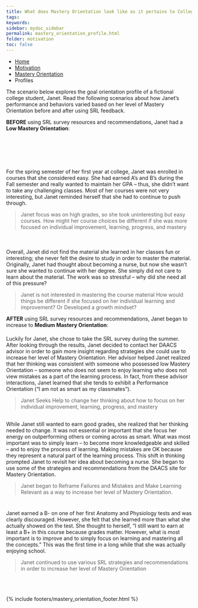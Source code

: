 ```yaml
---
title: What does Mastery Orientation look like as it pertains to College Life?
tags: 
keywords: 
sidebar: mydoc_sidebar
permalink: mastery_orientation_profile.html
folder: motivation
toc: false
---
```


<ul class="breadcrumb">
    <li><a href="index.html">Home</a></li>
    <li><a href="motivation.html">Motivation</a></li>
    <li><a href="performance_orientation.html">Mastery Orientation</a></li>
    <li class="active">Profiles</li>
</ul>





The scenario below explores the goal orientation profile of a fictional college student, Janet. Read the following scenarios about how Janet’s performance and behaviors varied based on her level of Mastery Orientation before and after using SRL feedback.

**BEFORE** using SRL survey resources and recommendations, Janet had a **Low Mastery Orientation**:

<div class="col-md-6" style="margin-top: 100px"> <!-- Adjust the margin-top until the text displays where you want -->
For the spring semester of her first year at college, Janet was enrolled in courses that she considered easy. She had earned A’s and B’s during the Fall semester and really wanted to maintain her GPA – thus, she didn’t want to take any challenging classes. Most of her courses were not very interesting, but Janet reminded herself that she had to continue to push through. 
</div><div class="col-md-6"><blockquote class="oval-thought">
Janet focus was on high grades, so she took uninteresting but easy courses. How might her course choices be different if she was more focused on individual improvement, learning, progress, and mastery
</blockquote></div>
<div class="col-md-6" style="margin-top: 50px"> <!-- Adjust the margin-top until the text displays where you want -->
Overall, Janet did not find the material she learned in her classes fun or interesting; she never felt the desire to study in order to master the material. Originally, Janet had thought about becoming a nurse, but now she wasn’t sure she wanted to continue with her degree. She simply did not care to learn about the material. The work was so stressful – why did she need all of this pressure? 
</div><div class="col-md-6"><blockquote class="oval-thought">
Janet is not interested in mastering the course material 
How would things be different if she focused on her individual learning and improvement? Or Developed a growth mindset?
</blockquote></div>


**AFTER** using SRL survey resources and recommendations, Janet began to increase to **Medium Mastery Orientation**:
<div class="col-md-6" style="margin-top: 20px"> <!-- Adjust the margin-top until the text displays where you want -->
Luckily for Janet, she chose to take the SRL survey during the summer. After looking through the results, Janet decided to contact her DAACS advisor in order to gain more insight regarding strategies she could use to increase her level of Mastery Orientation. Her advisor helped Janet realized that her thinking was consistent with someone who possessed low Mastery Orientation – someone who does not seem to enjoy learning who does not view mistakes as a part of the learning process. In fact, from these advisor interactions, Janet learned that she tends to exhibit a Performance Orientation (“I am not as smart as my classmates”).
</div><div class="col-md-6"><blockquote class="oval-thought">
Janet Seeks Help to change her thinking about how to focus on her individual improvement, learning, progress, and mastery
</blockquote></div>

<div class="col-md-6" style="margin-top: 30px"> <!-- Adjust the margin-top until the text displays where you want -->
While Janet still wanted to earn good grades, she realized that her thinking needed to change. It was not essential or important that she focus her energy on outperforming others or coming across as smart. What was most important was to simply learn – to become more knowledgeable and skilled – and to enjoy the process of learning. Making mistakes are OK because they represent a natural part of the learning process. This shift in thinking prompted Janet to revisit her idea about becoming a nurse. She began to use some of the strategies and recommendations from the DAACS site for Mastery Orientation.
</div><div class="col-md-6"><blockquote class="oval-thought">
Janet began to Reframe Failures and Mistakes and Make Learning Relevant as a way to increase her level of Mastery Orientation.
</blockquote></div>
<div class="col-md-6" style="margin-top: 40px"> <!-- Adjust the margin-top until the text displays where you want -->
Janet earned a B- on one of her first Anatomy and Physiology tests and was clearly discouraged. However, she felt that she learned more than what she actually showed on the test. She thought to herself, “I still want to earn at least a B+ in this course because grades matter. However, what is most important is to improve and to simply focus on learning and mastering all the concepts.” This was the first time in a long while that she was actually enjoying school.
</div><div class="col-md-6"><blockquote class="oval-thought">
Janet continued to use various SRL strategies and recommendations in order to increase her level of Mastery Orientation 
</blockquote></div>
<br>
<br>
<br>
{% include footers/mastery_orientation_footer.html %}

